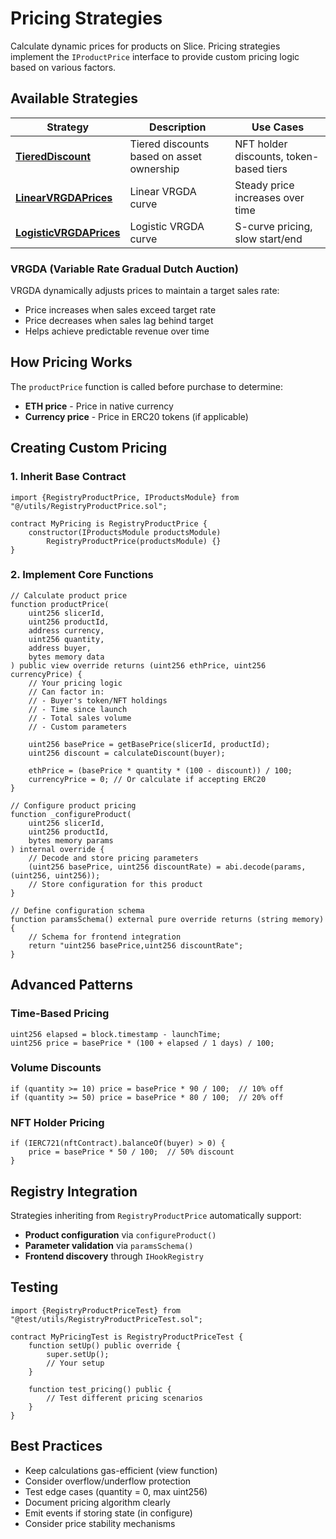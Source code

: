 # Pricing Strategies

Calculate dynamic prices for products on Slice. Pricing strategies implement the `IProductPrice` interface to provide custom pricing logic based on various factors.

## Available Strategies

| Strategy | Description | Use Cases |
|----------|-------------|-----------|
| **[TieredDiscount](./TieredDiscount/)** | Tiered discounts based on asset ownership | NFT holder discounts, token-based tiers |
| **[LinearVRGDAPrices](./VRGDA/LinearVRGDAPrices/)** | Linear VRGDA curve | Steady price increases over time |
| **[LogisticVRGDAPrices](./VRGDA/LogisticVRGDAPrices/)** | Logistic VRGDA curve | S-curve pricing, slow start/end |

### VRGDA (Variable Rate Gradual Dutch Auction)

VRGDA dynamically adjusts prices to maintain a target sales rate:
- Price increases when sales exceed target rate
- Price decreases when sales lag behind target
- Helps achieve predictable revenue over time

## How Pricing Works

The `productPrice` function is called before purchase to determine:
- **ETH price** - Price in native currency
- **Currency price** - Price in ERC20 tokens (if applicable)

## Creating Custom Pricing

### 1. Inherit Base Contract

```solidity
import {RegistryProductPrice, IProductsModule} from "@/utils/RegistryProductPrice.sol";

contract MyPricing is RegistryProductPrice {
    constructor(IProductsModule productsModule) 
        RegistryProductPrice(productsModule) {}
}
```

### 2. Implement Core Functions

```solidity
// Calculate product price
function productPrice(
    uint256 slicerId,
    uint256 productId,
    address currency,
    uint256 quantity,
    address buyer,
    bytes memory data
) public view override returns (uint256 ethPrice, uint256 currencyPrice) {
    // Your pricing logic
    // Can factor in:
    // - Buyer's token/NFT holdings
    // - Time since launch
    // - Total sales volume
    // - Custom parameters
    
    uint256 basePrice = getBasePrice(slicerId, productId);
    uint256 discount = calculateDiscount(buyer);
    
    ethPrice = (basePrice * quantity * (100 - discount)) / 100;
    currencyPrice = 0; // Or calculate if accepting ERC20
}

// Configure product pricing
function _configureProduct(
    uint256 slicerId,
    uint256 productId,
    bytes memory params
) internal override {
    // Decode and store pricing parameters
    (uint256 basePrice, uint256 discountRate) = abi.decode(params, (uint256, uint256));
    // Store configuration for this product
}

// Define configuration schema
function paramsSchema() external pure override returns (string memory) {
    // Schema for frontend integration
    return "uint256 basePrice,uint256 discountRate";
}
```

## Advanced Patterns

### Time-Based Pricing
```solidity
uint256 elapsed = block.timestamp - launchTime;
uint256 price = basePrice * (100 + elapsed / 1 days) / 100;
```

### Volume Discounts
```solidity
if (quantity >= 10) price = basePrice * 90 / 100;  // 10% off
if (quantity >= 50) price = basePrice * 80 / 100;  // 20% off
```

### NFT Holder Pricing
```solidity
if (IERC721(nftContract).balanceOf(buyer) > 0) {
    price = basePrice * 50 / 100;  // 50% discount
}
```

## Registry Integration

Strategies inheriting from `RegistryProductPrice` automatically support:
- **Product configuration** via `configureProduct()`
- **Parameter validation** via `paramsSchema()`
- **Frontend discovery** through `IHookRegistry`

## Testing

```solidity
import {RegistryProductPriceTest} from "@test/utils/RegistryProductPriceTest.sol";

contract MyPricingTest is RegistryProductPriceTest {
    function setUp() public override {
        super.setUp();
        // Your setup
    }
    
    function test_pricing() public {
        // Test different pricing scenarios
    }
}
```

## Best Practices

- Keep calculations gas-efficient (view function)
- Consider overflow/underflow protection
- Test edge cases (quantity = 0, max uint256)
- Document pricing algorithm clearly
- Emit events if storing state (in configure)
- Consider price stability mechanisms
